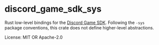 # discord\_game\_sdk\_sys

Rust low-level bindings for the [Discord Game SDK](https://discordapp.com/developers/docs/game-sdk/sdk-starter-guide).
Following the `-sys` package conventions, this crate does not define higher-level abstractions.

License: MIT OR Apache-2.0
